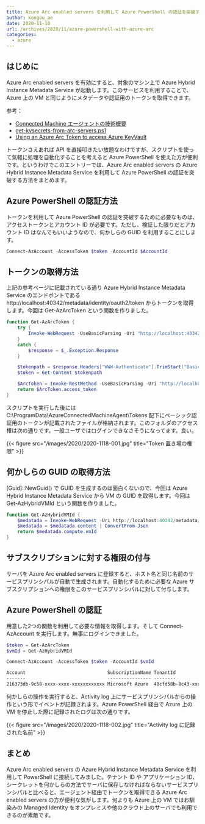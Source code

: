 ```yaml
---
title: Azure Arc enabled servers を利用して Azure PowerShell の認証を突破する
author: kongou_ae
date: 2020-11-18
url: /archives/2020/11/azure-powershell-with-azure-arc
categories:
  - azure
---
```


## はじめに

Azure Arc enabled servers を有効にすると、対象のマシン上で Azure Hybrid Instance Metadata Service が起動します。このサービスを利用することで、Azure 上の VM と同じようにメタデータや認証用のトークンを取得できます。

参考：

- [Connected Machine エージェントの技術概要](https://docs.microsoft.com/ja-jp/azure/azure-arc/servers/agent-overview#connected-machine-agent-technical-overview?WT.mc_id=AZ-MVP-5003408)
- [get-kvsecrets-from-arc-servers.ps1](https://github.com/Azure/azure-docs-powershell-samples/blob/master/azure-arc-for-servers/get-kvsecrets-from-arc-servers.ps1)
- [Using an Azure Arc Token to access Azure KeyVault](https://bcthomas.com/2020/10/using-an-azure-arc-token-to-access-azure-keyvault/)

トークンさえあれば API を直接叩きたい放題なわけですが、スクリプトを使って気軽に処理を自動化することを考えると Azure PowerShell を使えた方が便利です。というわけでこのエントリーでは、Azure Arc enabled servers の Azure Hybrid Instance Metadata Service を利用して Azure PowerShell の認証を突破する方法をまとめます。

## Azure PowerShell の認証方法

トークンを利用して Azure PowerShell の認証を突破するために必要なものは、アクセストークンとアカウント ID が必要です。ただし、検証した限りだとアカウント ID はなんでもいいようなので、何かしらの GUID を利用することにします。

```powershell
Connect-AzAccount -AccessToken $token -AccountId $AccountId
```

## トークンの取得方法

上記の参考ページに記載されている通り Azure Hybrid Instance Metadata Service のエンドポントである http://localhost:40342/metadata/identity/oauth2/token からトークンを取得します。今回は Get-AzArcToken という関数を作りました。

```powershell
function Get-AzArcToken {
    try {
        Invoke-WebRequest -UseBasicParsing -Uri "http://localhost:40342/metadata/identity/oauth2/token?api-version=2019-11-01&resource=https%3A%2F%2Fmanagement.azure.com%2F" -Headers @{ Metadata = "true" } -Verbose:0
    }
    catch {
        $response = $_.Exception.Response
    }

    $tokenpath = $response.Headers["WWW-Authenticate"].TrimStart("Basic realm=")
    $token = Get-Content $tokenpath

    $ArcToken = Invoke-RestMethod -UseBasicParsing -Uri "http://localhost:40342/metadata/identity/oauth2/token?api-version=2019-11-01&resource=https%3A%2F%2Fmanagement.azure.com%2F" -Headers @{ Metadata = "true"; Authorization = "Basic $token" } 
    return $ArcToken.access_token
}
```

スクリプトを実行した後には C:\ProgramData\AzureConnectedMachineAgent\Tokens 配下にベーシック認証用のトークンが記載されたファイルが格納されます。このフォルダのアクセス権は次の通りです。一般ユーザではログインできなさそうになってます。良い。

{{< figure src="/images/2020/2020-1118-001.jpg" title="Token 置き場の権限" >}}

## 何かしらの GUID の取得方法

[Guid]::NewGuid() で GUID を生成するのは面白くないので、今回は Azure Hybrid Instance Metadata Service から VM の GUID を取得します。今回は Get-AzHybridVMId という関数を作りました。

```powershell
function Get-AzHybridVMId {
    $medatada = Invoke-WebRequest -Uri http://localhost:40342/metadata/instance?api-version=2019-11-01 -Headers @{Metadata="True"}
    $medatada = $medatada.content | ConvertFrom-Json
    return $medatada.compute.vmId
}
```

## サブスクリプションに対する権限の付与

サーバを Azure Arc enabled servers に登録すると、ホスト名と同じ名前のサービスプリンシパルが自動で生成されます。自動化するために必要な Azure サブスクリプションへの権限をこのサービスプリンシパルに対して付与します。

## Azure PowerShell の認証

用意した2つの関数を利用して必要な情報を取得します。そして Connect-AzAccount を実行します。無事にログインできました。

```powershell
$token = Get-AzArcToken
$vmId = Get-AzHybridVMId

Connect-AzAccount -AccessToken $token -AccountId $vmId

Account                              SubscriptionName TenantId                             Environment
-------                              ---------------- --------                             -----------
216373db-9c58-xxxx-xxxx-xxxxxxxxxxxx Microsoft Azure  40cfd58b-8c43-xxxx-xxxx-xxxxxxxxxxxx AzureCloud 
```

何かしらの操作を実行すると、Activity log 上にサービスプリンシパルからの操作という形でイベントが記録されます。Azure PowerShell 経由で Azure 上の VM を停止した際に記録されたログは次の通りです。

{{< figure src="/images/2020/2020-1118-002.jpg" title="Activity log に記録された名前" >}}


## まとめ

Azure Arc enabled servers の Azure Hybrid Instance Metadata Service を利用して PowerShell に接続してみました。テナント ID や アプリケーション ID、シークレットを何かしらの方法でサーバに保存しなければならないサービスプリンシパルと比べると、エージェント経由でトークンを取得できる Azure Arc enabled servers の方が便利な気がします。何よりも Azure 上の VM ではお馴染みの Managed Identity をオンプレミスや他のクラウド上のサーバでも利用できるのが素敵です。
